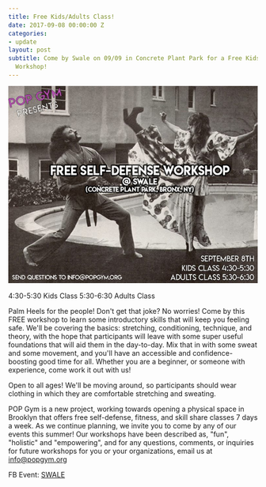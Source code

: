 ```yaml
---
title: Free Kids/Adults Class!
date: 2017-09-08 00:00:00 Z
categories:
- update
layout: post
subtitle: Come by Swale on 09/09 in Concrete Plant Park for a Free Kids/Adults Self-Defense
  Workshop!
---
```


![Pop Gym at Swale](/assets/swale.jpg)

4:30-5:30 Kids Class
5:30-6:30 Adults Class

Palm Heels for the people! Don't get that joke? No worries! Come by this FREE workshop to learn some introductory skills that will keep you feeling safe. We'll be covering the basics: stretching, conditioning, technique, and theory, with the hope that participants will leave with some super useful foundations that will aid them in the day-to-day. Mix that in with some sweat and some movement, and you'll have an accessible and confidence-boosting good time for all. Whether you are a beginner, or someone with experience, come work it out with us!

Open to all ages! We'll be moving around, so participants should wear clothing in which they are comfortable stretching and sweating.

POP Gym is a new project, working towards opening a physical space in Brooklyn that offers free self-defense, fitness, and skill share classes 7 days a week. As we continue planning, we invite you to come by any of our events this summer! Our workshops have been described as, "fun", "holistic" and "empowering", and for any questions, comments, or inquiries for future workshops for you or your organizations, email us at info@popgym.org

FB Event: [SWALE](https://www.facebook.com/events/299480647129405/)
